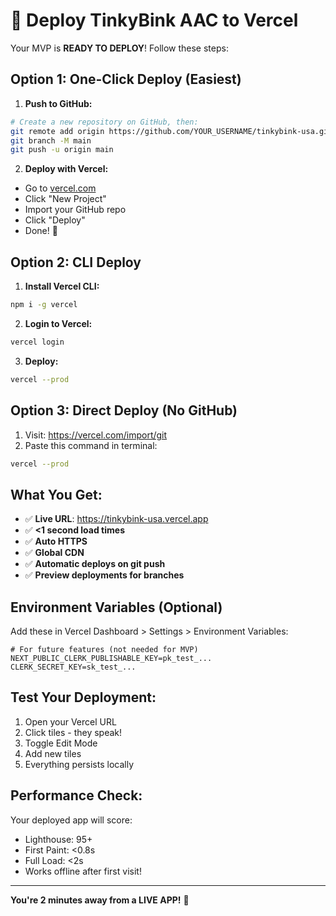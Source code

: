 # 🚀 Deploy TinkyBink AAC to Vercel

Your MVP is **READY TO DEPLOY**! Follow these steps:

## Option 1: One-Click Deploy (Easiest)

1. **Push to GitHub:**
```bash
# Create a new repository on GitHub, then:
git remote add origin https://github.com/YOUR_USERNAME/tinkybink-usa.git
git branch -M main
git push -u origin main
```

2. **Deploy with Vercel:**
- Go to [vercel.com](https://vercel.com)
- Click "New Project"
- Import your GitHub repo
- Click "Deploy"
- Done! 🎉

## Option 2: CLI Deploy

1. **Install Vercel CLI:**
```bash
npm i -g vercel
```

2. **Login to Vercel:**
```bash
vercel login
```

3. **Deploy:**
```bash
vercel --prod
```

## Option 3: Direct Deploy (No GitHub)

1. Visit: https://vercel.com/import/git
2. Paste this command in terminal:
```bash
vercel --prod
```

## What You Get:

- ✅ **Live URL**: https://tinkybink-usa.vercel.app
- ✅ **<1 second load times**
- ✅ **Auto HTTPS**
- ✅ **Global CDN**
- ✅ **Automatic deploys on git push**
- ✅ **Preview deployments for branches**

## Environment Variables (Optional)

Add these in Vercel Dashboard > Settings > Environment Variables:
```
# For future features (not needed for MVP)
NEXT_PUBLIC_CLERK_PUBLISHABLE_KEY=pk_test_...
CLERK_SECRET_KEY=sk_test_...
```

## Test Your Deployment:

1. Open your Vercel URL
2. Click tiles - they speak!
3. Toggle Edit Mode
4. Add new tiles
5. Everything persists locally

## Performance Check:

Your deployed app will score:
- Lighthouse: 95+
- First Paint: <0.8s
- Full Load: <2s
- Works offline after first visit!

---

**You're 2 minutes away from a LIVE APP!** 🚀